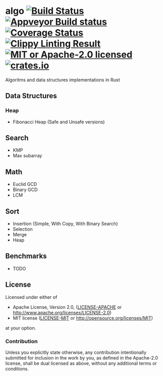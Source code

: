 # algo [![Build Status](https://travis-ci.org/aleksandrpak/algo.svg)](https://travis-ci.org/aleksandrpak/algo) [![Appveyor Build status](https://ci.appveyor.com/api/projects/status/brgxbhdf1q4m0egn/branch/master?svg=true)](https://ci.appveyor.com/project/aleksandrpak/algo) [![Coverage Status](https://coveralls.io/repos/github/aleksandrpak/algo/badge.svg?branch=master)](https://coveralls.io/github/aleksandrpak/algo?branch=master) [![Clippy Linting Result](https://clippy.bashy.io/github/aleksandrpak/algo/master/badge.svg)](https://clippy.bashy.io/github/aleksandrpak/algo/master/log) [![MIT or Apache-2.0 licensed](https://img.shields.io/badge/license-MIT%20or%20Apache--2.0-blue.svg)](https://github.com/aleksandrpak/algo#license) [![crates.io](http://meritbadge.herokuapp.com/algo)](https://crates.io/crates/algo)
Algoritms and data structures implementations in Rust

## Data Structures
### Heap
* Fibonacci Heap (Safe and Unsafe versions)

## Search
* KMP
* Max subarray

## Math
* Euclid GCD
* Binary GCD
* LCM

## Sort
* Insertion (Simple, With Copy, With Binary Search)
* Selection
* Merge
* Heap

## Benchmarks
* TODO

## License

Licensed under either of

 * Apache License, Version 2.0, ([LICENSE-APACHE](LICENSE-APACHE) or http://www.apache.org/licenses/LICENSE-2.0)
 * MIT license ([LICENSE-MIT](LICENSE-MIT) or http://opensource.org/licenses/MIT)

at your option.

### Contribution

Unless you explicitly state otherwise, any contribution intentionally
submitted for inclusion in the work by you, as defined in the Apache-2.0
license, shall be dual licensed as above, without any additional terms or
conditions.
